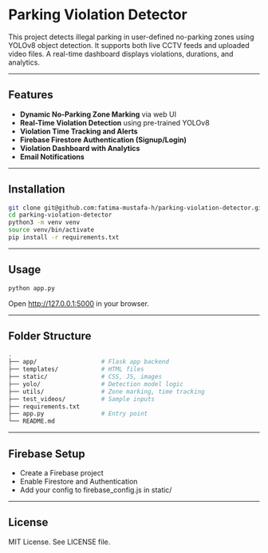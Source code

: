 
# Parking Violation Detector

This project detects illegal parking in user-defined no-parking zones using YOLOv8 object detection. It supports both live CCTV feeds and uploaded video files. A real-time dashboard displays violations, durations, and analytics.

---

## Features

- **Dynamic No-Parking Zone Marking** via web UI  
- **Real-Time Violation Detection** using pre-trained YOLOv8  
- **Violation Time Tracking and Alerts**   
- **Firebase Firestore Authentication (Signup/Login)**  
- **Violation Dashboard with Analytics**  
- **Email Notifications**

---

## Installation

```bash
git clone git@github.com:fatima-mustafa-h/parking-violation-detector.git
cd parking-violation-detector
python3 -m venv venv
source venv/bin/activate
pip install -r requirements.txt
```
---

## Usage

```bash
python app.py
```
Open http://127.0.0.1:5000 in your browser.

---

## Folder Structure

```bash
.
├── app/                  # Flask app backend
├── templates/            # HTML files
├── static/               # CSS, JS, images
├── yolo/                 # Detection model logic
├── utils/                # Zone marking, time tracking
├── test_videos/          # Sample inputs
├── requirements.txt
├── app.py                # Entry point
└── README.md
```
---

## Firebase Setup

- Create a Firebase project
- Enable Firestore and Authentication
- Add your config to firebase_config.js in static/

---

## License

MIT License. See LICENSE file.
